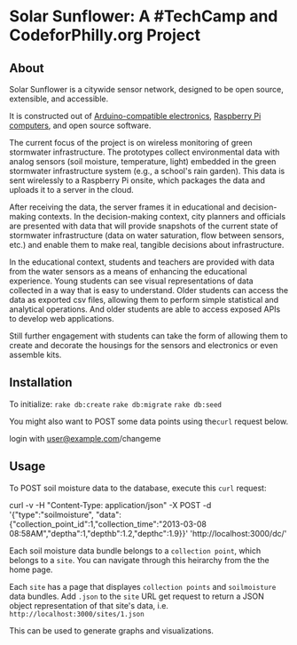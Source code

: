 # Solar Sunflower: A #TechCamp and CodeforPhilly.org Project

About
-----------
Solar Sunflower is a citywide sensor network, designed to be open source, extensible, and accessible. 

It is constructed out of [Arduino-compatible electronics](http://jeelabs.com/products/jeenode), [Raspberry Pi computers](http://www.raspberrypi.org/), and open source software.

The current focus of the project is on wireless monitoring of green stormwater infrastructure. The prototypes collect environmental data with analog sensors (soil moisture, temperature, light) embedded in the green stormwater infrastructure system (e.g., a school's rain garden). This data is sent wirelessly to a Raspberry Pi onsite, which packages the data and uploads it to a server in the cloud.

After receiving the data, the server frames it in educational and decision-making contexts. In the decision-making context, city planners and officials are presented with data that will provide snapshots of the current state of stormwater infrastructure (data on water saturation, flow between sensors, etc.) and enable them to make real, tangible decisions about infrastructure.

In the educational context, students and teachers are provided with data from the water sensors as a means of enhancing the educational experience. Young students can see visual representations of data collected in a way that is easy to understand. Older students can access the data as exported csv files, allowing them to perform simple statistical and analytical operations. And older students are able to access exposed APIs to develop web applications.

Still further engagement with students can take the form of allowing them to create and decorate the housings for the sensors and electronics or even assemble kits.

Installation
-----------

To initialize:
`rake db:create`
`rake db:migrate`
`rake db:seed`

You might also want to POST some data points using the`curl` request below.

login with user@example.com/changeme

Usage
-----------

To POST soil moisture data to the database, execute this `curl` request:

curl -v -H "Content-Type: application/json" -X POST -d '{"type":"soilmoisture", "data":{"collection_point_id":1,"collection_time":"2013-03-08 08:58AM","deptha":1,"depthb":1.2,"depthc":1.9}}' 'http://localhost:3000/dc/'

Each soil moisture data bundle belongs to a `collection point`, which belongs to a `site`. You can navigate through this heirarchy from the the home page.

Each `site` has a page that displayes `collection points` and `soilmoisture` data bundles. Add `.json` to the `site` URL get request to return a JSON object representation of that site's data, i.e. `http://localhost:3000/sites/1.json`

This can be used to generate graphs and visualizations.
